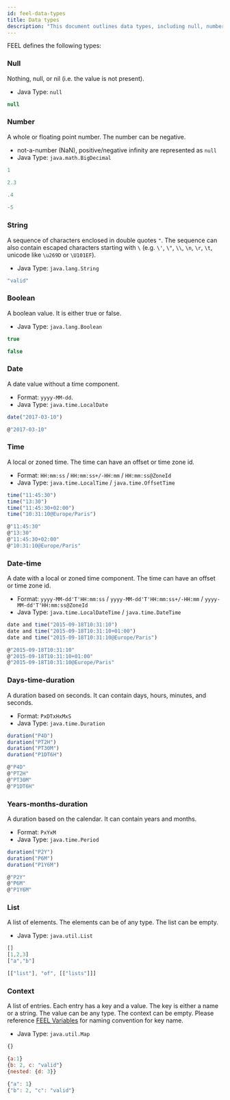 ```yaml
---
id: feel-data-types
title: Data types
description: "This document outlines data types, including null, number, string, boolean, and more."
---
```


FEEL defines the following types:

### Null

Nothing, null, or nil (i.e. the value is not present).

- Java Type: `null`

```js
null
```

### Number

A whole or floating point number. The number can be negative.

- not-a-number (NaN), positive/negative infinity are represented as `null`
- Java Type: `java.math.BigDecimal`

```js
1

2.3

.4
    
-5
```

### String

A sequence of characters enclosed in double quotes `"`. The sequence can also contain escaped characters starting with `\` (e.g. `\'`, `\"`, `\\`, `\n`, `\r`, `\t`, unicode like `\u269D` or `\U101EF`).

- Java Type: `java.lang.String`

```js
"valid"
```

### Boolean

A boolean value. It is either true or false.

- Java Type: `java.lang.Boolean`

```js
true

false
```

### Date

A date value without a time component.

- Format: `yyyy-MM-dd`.
- Java Type: `java.time.LocalDate`

```js
date("2017-03-10")

@"2017-03-10"
```

### Time

A local or zoned time. The time can have an offset or time zone id.

- Format: `HH:mm:ss` / `HH:mm:ss+/-HH:mm` / `HH:mm:ss@ZoneId`
- Java Type: `java.time.LocalTime` / `java.time.OffsetTime`

```js
time("11:45:30") 
time("13:30")
time("11:45:30+02:00")
time("10:31:10@Europe/Paris")

@"11:45:30"
@"13:30"
@"11:45:30+02:00"
@"10:31:10@Europe/Paris"
```

### Date-time

A date with a local or zoned time component. The time can have an offset or time zone id.

- Format: `yyyy-MM-dd'T'HH:mm:ss` / `yyyy-MM-dd'T'HH:mm:ss+/-HH:mm` / `yyyy-MM-dd'T'HH:mm:ss@ZoneId`
- Java Type: `java.time.LocalDateTime` / `java.time.DateTime`

```js
date and time("2015-09-18T10:31:10")
date and time("2015-09-18T10:31:10+01:00")
date and time("2015-09-18T10:31:10@Europe/Paris")

@"2015-09-18T10:31:10"
@"2015-09-18T10:31:10+01:00"
@"2015-09-18T10:31:10@Europe/Paris"
```

### Days-time-duration

A duration based on seconds. It can contain days, hours, minutes, and seconds.

- Format: `PxDTxHxMxS`
- Java Type: `java.time.Duration`

```js
duration("P4D")
duration("PT2H")
duration("PT30M")
duration("P1DT6H")

@"P4D"
@"PT2H"
@"PT30M"
@"P1DT6H"
```

### Years-months-duration

A duration based on the calendar. It can contain years and months.

- Format: `PxYxM`
- Java Type: `java.time.Period`

```js
duration("P2Y")
duration("P6M")
duration("P1Y6M")

@"P2Y"
@"P6M"
@"P1Y6M"
```

### List

A list of elements. The elements can be of any type. The list can be empty.

- Java Type: `java.util.List`

```js
[]
[1,2,3]
["a","b"]

[["list"], "of", [["lists"]]]
```

### Context

A list of entries. Each entry has a key and a value. The key is either a name or a string. The value
can be any type. The context can be empty.
Please reference [FEEL Variables](./feel-variables.md#variable-names) for naming convention for key name.

- Java Type: `java.util.Map`

```js
{}

{a:1}
{b: 2, c: "valid"}
{nested: {d: 3}}

{"a": 1}
{"b": 2, "c": "valid"}
```
